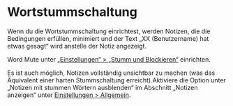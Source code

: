 # Wortstummschaltung

Wenn du die Wortstummschaltung einrichtest, werden Notizen, die die Bedingungen erfüllen, minimiert und der Text „XX (Benutzername) hat etwas gesagt“ wird anstelle der Notiz angezeigt.

Word Mute unter [„Einstellungen“ > „Stumm und Blockieren“](x-mi-web://settings/mute-block) einrichten.

Es ist auch möglich, Notizen vollständig unsichtbar zu machen (was das Äquivalent einer harten Stummschaltung erreicht).Aktiviere die Option unter „Notizen mit stummen Wörtern ausblenden“ im Abschnitt „Notizen anzeigen“ unter [Einstellungen > Allgemein](x-mi-web://settings/general).
